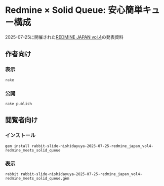 # Redmine × Solid Queue: 安心簡単キュー構成

2025-07-25に開催された[REDMINE JAPAN vol.4](https://redmine-japan.org/vol-4/time-table/#a07-3)の発表資料

## 作者向け

### 表示

    rake

### 公開

    rake publish

## 閲覧者向け

### インストール

    gem install rabbit-slide-nishidayuya-2025-07-25-redmine_japan_vol4-redmine_meets_solid_queue

### 表示

    rabbit rabbit-slide-nishidayuya-2025-07-25-redmine_japan_vol4-redmine_meets_solid_queue.gem


